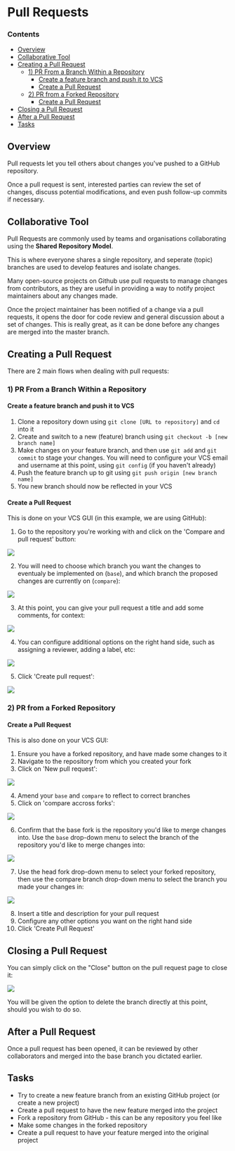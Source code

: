 # Pull Requests

<!--TOC_START-->
### Contents
- [Overview](#overview)
- [Collaborative Tool](#collaborative-tool)
- [Creating a Pull Request](#creating-a-pull-request)
	- [1) PR From a Branch Within a Repository](#1-pr-from-a-branch-within-a-repository)
		- [Create a feature branch and push it to VCS](#create-a-feature-branch-and-push-it-to-vcs)
		- [Create a Pull Request](#create-a-pull-request)
	- [2) PR from a Forked Repository](#2-pr-from-a-forked-repository)
		- [Create a Pull Request](#create-a-pull-request-1)
- [Closing a Pull Request](#closing-a-pull-request)
- [After a Pull Request](#after-a-pull-request)
- [Tasks](#tasks)

<!--TOC_END-->
## Overview
Pull requests let you tell others about changes you've pushed to a GitHub repository.  

Once a pull request is sent, interested parties can review the set of changes, discuss potential modifications, and even push follow-up commits if necessary.

## Collaborative Tool
Pull Requests are commonly used by teams and organisations collaborating using the **Shared Repository Model**.

This is where everyone shares a single repository, and seperate (topic) branches are used to develop features and isolate changes.

Many open-source projects on Github use pull requests to manage changes from contributors, as they are useful in providing a way to notify project maintainers about any changes made.

Once the project maintainer has been notified of a change via a pull requests, it opens the door for code review and general discussion about a set of changes.
This is really great, as it can be done before any changes are merged into the master branch.

## Creating a Pull Request
There are 2 main flows when dealing with pull requests:

### 1) PR From a Branch Within a Repository
#### Create a feature branch and push it to VCS
1. Clone a repository down using `git clone [URL to repository]` and `cd` into it
2. Create and switch to a new (feature) branch using `git checkout -b [new branch name]`
3. Make changes on your feature branch, and then use `git add` and `git commit` to stage your changes. You will need to configure your VCS email and username at this point, using `git config` (if you haven't already) 
4. Push the feature branch up to git using `git push origin [new branch name]`
5. You new branch should now be reflected in your VCS

#### Create a Pull Request
This is done on your VCS GUI (in this example, we are using GitHub):

1. Go to the repository you're working with and click on the 'Compare and pull request' button:

![](https://i.imgur.com/4C9qMiD.png?1)

2. You will need to choose which branch you want the changes to eventualy be implemented on (`base`), and which branch the proposed changes are currently on (`compare`):

![](https://i.imgur.com/lWX58HA.png?1)

3. At this point, you can give your pull request a title and add some comments, for context:

![](https://i.imgur.com/geCW0mU.png?1)

4. You can configure additional options on the right hand side, such as assigning a reviewer, adding a label, etc:

![](https://i.imgur.com/i0zyMAG.png?2)

5. Click 'Create pull request':

![](https://i.imgur.com/xwRCTyk.png?3)

### 2) PR from a Forked Repository
#### Create a Pull Request
This is also done on your VCS GUI:

1. Ensure you have a forked repository, and have made some changes to it
2. Navigate to the repository from which you created your fork
3. Click on 'New pull request':

![](https://help.github.com/assets/images/help/pull_requests/pull-request-start-review-button.png)

4. Amend your `base` and `compare` to reflect to correct branches
5. Click on 'compare accross forks':

![](https://help.github.com/assets/images/help/pull_requests/compare-across-forks-link.png)

6. Confirm that the base fork is the repository you'd like to merge changes into. Use the `base` drop-down menu to select the branch of the repository you'd like to merge changes into:

![](https://help.github.com/assets/images/help/pull_requests/choose-base-fork-and-branch.png)

7. Use the head fork drop-down menu to select your forked repository, then use the compare branch drop-down menu to select the branch you made your changes in:

![](https://help.github.com/assets/images/help/pull_requests/choose-head-fork-compare-branch.png)

8. Insert a title and description for your pull request
9. Configure any other options you want on the right hand side
10. Click 'Create Pull Request'

## Closing a Pull Request
You can simply click on the "Close" button on the pull request page to close it:

![](https://i.imgur.com/fsFyzqL.png?1)

You will be given the option to delete the branch directly at this point, should you wish to do so. 

## After a Pull Request
Once a pull request has been opened, it can be reviewed by other collaborators and merged into the base branch you dictated earlier.

## Tasks
- Try to create a new feature branch from an existing GitHub project (or create a new project)
- Create a pull request to have the new feature merged into the project
- Fork a repository from GitHub - this can be any repository you feel like
- Make some changes in the forked repository
- Create a pull request to have your feature merged into the original project
